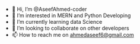 - 👋 Hi, I’m @AseefAhmed-coder
- 👀 I’m interested in MERN and Python Developing
- 🌱 I’m currently learning data Science
- 💞️ I’m looking to collaborate on other developers
- 📫 How to reach me on ahmedaseef6@gmail.com

<!---
AseefAhmed-coder/AseefAhmed-coder is a ✨ special ✨ repository because its `README.md` (this file) appears on your GitHub profile.
You can click the Preview link to take a look at your changes.
--->

